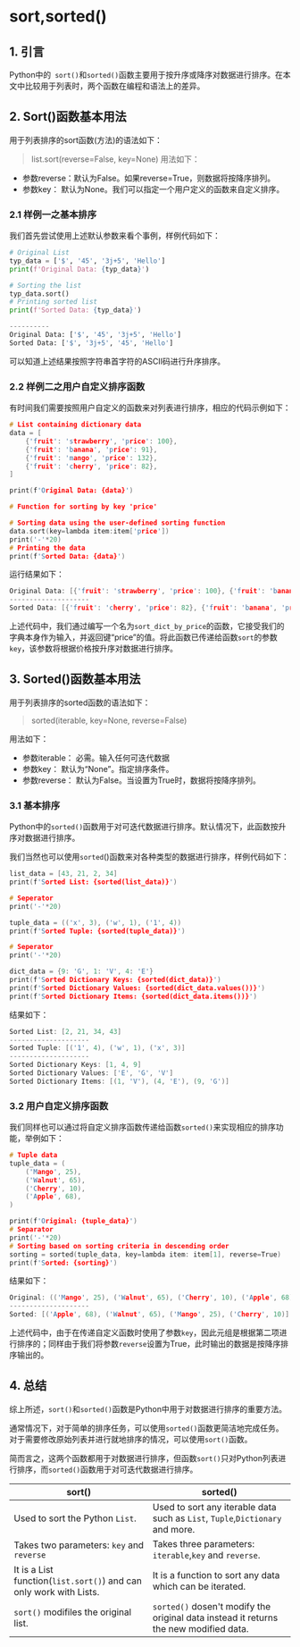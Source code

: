 # sort,sorted()

## 1. 引言

Python中的` sort()`和`sorted()`函数主要用于按升序或降序对数据进行排序。在本文中比较用于列表时，两个函数在编程和语法上的差异。

## 2. Sort()函数基本用法

用于列表排序的sort函数(方法)的语法如下：

> list.sort(reverse=False, key=None)
用法如下：

- 参数reverse：默认为False。如果reverse=True，则数据将按降序排列。
- 参数key： 默认为None。我们可以指定一个用户定义的函数来自定义排序。

### 2.1 样例一之基本排序

我们首先尝试使用上述默认参数来看个事例，样例代码如下：

```Python
# Original List
typ_data = ['$', '45', '3j+5', 'Hello']
print(f'Original Data: {typ_data}')

# Sorting the list
typ_data.sort()
# Printing sorted list
print(f'Sorted Data: {typ_data}')

----------
Original Data: ['$', '45', '3j+5', 'Hello']
Sorted Data: ['$', '3j+5', '45', 'Hello']
```

可以知道上述结果按照字符串首字符的ASCII码进行升序排序。

### 2.2 样例二之用户自定义排序函数

有时间我们需要按照用户自定义的函数来对列表进行排序，相应的代码示例如下：

```cpp
# List containing dictionary data
data = [
    {'fruit': 'strawberry', 'price': 100},
    {'fruit': 'banana', 'price': 91},
    {'fruit': 'mango', 'price': 132},
    {'fruit': 'cherry', 'price': 82},
]

print(f'Original Data: {data}')

# Function for sorting by key 'price'

# Sorting data using the user-defined sorting function
data.sort(key=lambda item:item['price'])
print('-'*20)
# Printing the data
print(f'Sorted Data: {data}')
```

运行结果如下：

```cpp
Original Data: [{'fruit': 'strawberry', 'price': 100}, {'fruit': 'banana', 'price': 91}, {'fruit': 'mango', 'price': 132}, {'fruit': 'cherry', 'price': 82}]
--------------------
Sorted Data: [{'fruit': 'cherry', 'price': 82}, {'fruit': 'banana', 'price': 91}, {'fruit': 'strawberry', 'price': 100}, {'fruit': 'mango', 'price': 132}]
```

上述代码中，我们通过编写一个名为`sort_dict_by_price`的函数，它接受我们的字典本身作为输入，并返回键“price”的值。将此函数已传递给函数`sort`的参数`key`，该参数将根据价格按升序对数据进行排序。

## 3. Sorted()函数基本用法

用于列表排序的sorted函数的语法如下：

> sorted(iterable, key=None, reverse=False)

用法如下：

- 参数iterable： 必需。输入任何可迭代数据
- 参数key： 默认为“None”。指定排序条件。
- 参数reverse： 默认为False。当设置为True时，数据将按降序排列。

### 3.1 基本排序

Python中的`sorted()`函数用于对可迭代数据进行排序。默认情况下，此函数按升序对数据进行排序。

我们当然也可以使用`sorted`()函数来对各种类型的数据进行排序，样例代码如下：

```cpp
list_data = [43, 21, 2, 34]
print(f'Sorted List: {sorted(list_data)}')

# Seperator
print('-'*20)

tuple_data = (('x', 3), ('w', 1), ('1', 4))
print(f'Sorted Tuple: {sorted(tuple_data)}')

# Seperator
print('-'*20)

dict_data = {9: 'G', 1: 'V', 4: 'E'}
print(f'Sorted Dictionary Keys: {sorted(dict_data)}')
print(f'Sorted Dictionary Values: {sorted(dict_data.values())}')
print(f'Sorted Dictionary Items: {sorted(dict_data.items())}')
```

结果如下：

```cpp
Sorted List: [2, 21, 34, 43]
--------------------
Sorted Tuple: [('1', 4), ('w', 1), ('x', 3)]
--------------------
Sorted Dictionary Keys: [1, 4, 9]
Sorted Dictionary Values: ['E', 'G', 'V']
Sorted Dictionary Items: [(1, 'V'), (4, 'E'), (9, 'G')]
```

### 3.2 用户自定义排序函数

我们同样也可以通过将自定义排序函数传递给函数`sorted()`来实现相应的排序功能，举例如下：

```cpp
# Tuple data
tuple_data = ( 
    ('Mango', 25),
    ('Walnut', 65),
    ('Cherry', 10),
    ('Apple', 68),
)

print(f'Original: {tuple_data}')
# Separator
print('-'*20)
# Sorting based on sorting criteria in descending order
sorting = sorted(tuple_data, key=lambda item: item[1], reverse=True)
print(f'Sorted: {sorting}')
```

结果如下：

```cpp
Original: (('Mango', 25), ('Walnut', 65), ('Cherry', 10), ('Apple', 68))
--------------------
Sorted: [('Apple', 68), ('Walnut', 65), ('Mango', 25), ('Cherry', 10)]
```

上述代码中，由于在传递自定义函数时使用了参数`key`，因此元组是根据第二项进行排序的；同样由于我们将参数`reverse`设置为True，此时输出的数据是按降序排序输出的。

## 4. 总结

综上所述，`sort()`和`sorted()`函数是Python中用于对数据进行排序的重要方法。

通常情况下，对于简单的排序任务，可以使用`sorted()`函数更简洁地完成任务。对于需要修改原始列表并进行就地排序的情况，可以使用`sort()`函数。

简而言之，这两个函数都用于对数据进行排序，但函数`sort()`只对Python列表进行排序，而`sorted()`函数用于对可迭代数据进行排序。

| sort()                                                       | sorted()                                                     |
| ------------------------------------------------------------ | ------------------------------------------------------------ |
| Used to sort the Python `List`.                              | Used to sort any iterable data such as `List`, `Tuple`,`Dictionary` and more. |
| Takes two parameters: `key` and `reverse`                    | Takes three parameters: `iterable`,`key` and `reverse`.      |
| It is a List function(`list.sort()`) and can only work with Lists. | It is a function to sort any data which can be iterated.     |
| `sort()` modifiles the original list.                        | `sorted()` dosen't modify the original data instead it returns the new modified data. |

